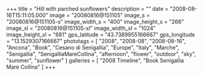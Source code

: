 +++
title = "Hill with parched sunflowers"
description = ""
date = "2008-08-16T15:11:05.000"
image = "20080816@151105"
image_s = "20080816@151105-s"
image_width_s = "400"
image_height_s = "266"
image_xl = "20080816@151105-xl"
image_width_xl = "1024"
image_height_xl = "681"
gps_latitude = "43.7389955166667"
gps_longitude = "13.1529307166667"
phototags = [ "2008", "2008-08", "2008-08-16", "Ancona", "Book", "Cesano di Senigallia", "Europe", "Italy", "Marche", "Senigallia", "SenigalliaMareCollina", "afternoon", "flower", "outdoor", "sky", "summer", "sunflower" ]
galleries = [ "2008 Timeline", "Book Senigallia Mare Collina" ]
+++
